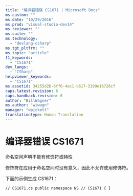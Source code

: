 ```yaml
---
title: "编译器错误 CS1671 | Microsoft Docs"
ms.custom: ""
ms.date: "10/29/2016"
ms.prod: "visual-studio-dev14"
ms.reviewer: ""
ms.suite: ""
ms.technology: 
  - "devlang-csharp"
ms.tgt_pltfrm: ""
ms.topic: "article"
f1_keywords: 
  - "CS1671"
dev_langs: 
  - "CSharp"
helpviewer_keywords: 
  - "CS1671"
ms.assetid: 34255d2b-6ff6-4ac1-b617-3199e16726cf
caps.latest.revision: 6
caps.handback.revision: 6
author: "BillWagner"
ms.author: "wiwagn"
manager: "wpickett"
translationtype: Human Translation
---
```

# 编译器错误 CS1671
命名空间声明不能有修饰符或特性  
  
 修饰符在应用于命名空间时没有意义，因此不允许使用修饰符。  
  
 下面的示例生成 CS1671：  
  
```  
// CS1671.cs public namespace NS // CS1671 { }  
```